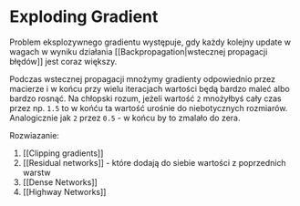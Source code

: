 # Exploding Gradient

Problem eksplozywnego gradientu występuje, gdy każdy kolejny update w wagach w wyniku działania [[Backpropagation|wstecznej propagacji błędów]] jest coraz większy.

Podczas wstecznej propagacji mnożymy gradienty odpowiednio przez macierze i w końcu przy wielu iteracjach wartości będą bardzo maleć albo bardzo rosnąć.    Na chłopski rozum, jeżeli wartość `2` mnożyłbyś cały czas przez np. `1.5` to w końću ta wartość urośnie do niebotycznych rozmiarów. Analogicznie jak `2` przez `0.5` - w końcu by to zmalało do zera.

Rozwiazanie:

1. [[Clipping gradients]]
2. [[Residual networks]] - które dodają do siebie wartości z poprzednich warstw
3. [[Dense Networks]]
4. [[Highway Networks]]

